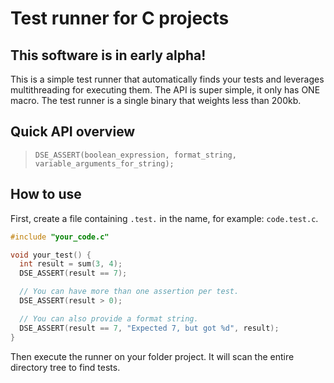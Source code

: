 # Test runner for C projects

## This software is in early alpha!

This is a simple test runner that automatically finds your tests and leverages multithreading for executing them. The API is super simple, it only has ONE macro. The test runner is a single binary that weights less than 200kb.

## Quick API overview

> `DSE_ASSERT(boolean_expression, format_string, variable_arguments_for_string);`

## How to use

First, create a file containing `.test.` in the name, for example: `code.test.c`.

```c
#include "your_code.c"

void your_test() {
  int result = sum(3, 4);
  DSE_ASSERT(result == 7);

  // You can have more than one assertion per test.
  DSE_ASSERT(result > 0);

  // You can also provide a format string.
  DSE_ASSERT(result == 7, "Expected 7, but got %d", result);
}
```

Then execute the runner on your folder project. It will scan the entire directory tree to find tests.